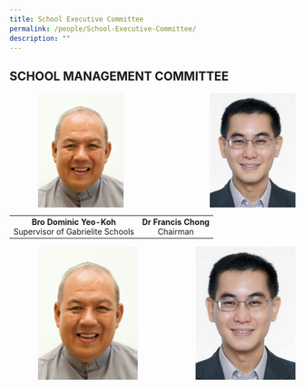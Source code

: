 ```yaml
---
title: School Executive Committee
permalink: /people/School-Executive-Committee/
description: ""
---
```

## SCHOOL MANAGEMENT COMMITTEE

<img src="/images/Bro%20DOMINIC%20Yeo%20Koh.jpeg" style="width:30%;margin-left:50px;" align = "left">

<img src="/images/Dr%20Francis%20Chong.jpeg" style="width:30%;margin-left:15px;" align = "right">

<br clear="left">

|  |  |  
|:---:|:---:|
| **Bro Dominic Yeo-Koh**<br>Supervisor of Gabrielite Schools | **Dr Francis Chong**<br>Chairman|

<img src="/images/Bro%20DOMINIC%20Yeo%20Koh.jpeg" style="width:35%;margin-left:50px;" align = "left">

<img src="/images/Dr%20Francis%20Chong.jpeg" style="width:35%;margin-left:15px;" align = "right">
